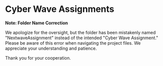 ﻿# Cyber Wave Assignments

**Note: Folder Name Correction**

We apologize for the oversight, but the folder has been mistakenly named "NextwaveAssignment" instead of the intended "Cyber Wave Assignment." Please be aware of this error when navigating the project files. We appreciate your understanding and patience.

Thank you for your cooperation.
